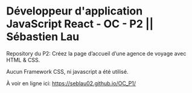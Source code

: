 # Développeur d'application JavaScript React - OC - P2 || Sébastien Lau

Repository du P2: Créez la page d’accueil d’une agence de voyage avec HTML & CSS.

Aucun Framework CSS, ni javascript a été utilisé.

À voir en ligne ici: https://seblau02.github.io/OC_P1/
